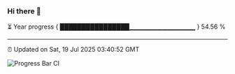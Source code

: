 ### Hi there 👋

⏳ Year progress { ████████████████▁▁▁▁▁▁▁▁▁▁▁▁▁▁ } 54.56 %

---

⏰ Updated on Sat, 19 Jul 2025 03:40:52 GMT

![Progress Bar CI](https://github.com/IshwaranRudhara/GIT-ACTION/workflows/Progress%20Bar%20CI/badge.svg)
